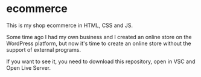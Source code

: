 # ecommerce
This is my shop ecommerce in HTML, CSS and JS.

Some time ago I had my own business and I created an online store on the WordPress platform, but now it's time to create an online store without the support of external programs.

If you want to see it, you need to download this repository, open in VSC and Open Live Server.

